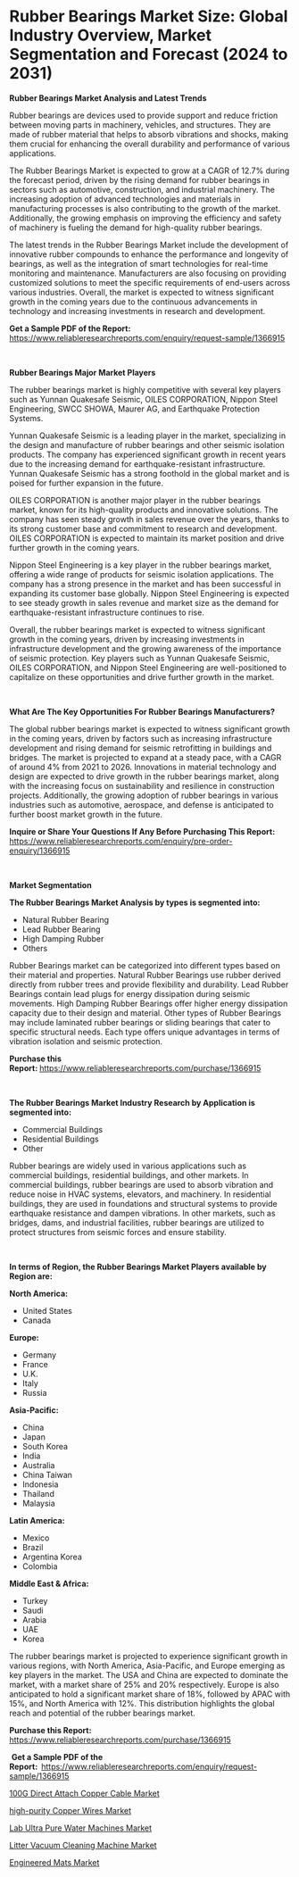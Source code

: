 <p><h1>Rubber Bearings Market Size: Global Industry Overview, Market Segmentation and Forecast (2024 to 2031)</h1></p><p><strong>Rubber Bearings Market Analysis and Latest Trends</strong></p>
<p><p>Rubber bearings are devices used to provide support and reduce friction between moving parts in machinery, vehicles, and structures. They are made of rubber material that helps to absorb vibrations and shocks, making them crucial for enhancing the overall durability and performance of various applications.</p><p>The Rubber Bearings Market is expected to grow at a CAGR of 12.7% during the forecast period, driven by the rising demand for rubber bearings in sectors such as automotive, construction, and industrial machinery. The increasing adoption of advanced technologies and materials in manufacturing processes is also contributing to the growth of the market. Additionally, the growing emphasis on improving the efficiency and safety of machinery is fueling the demand for high-quality rubber bearings.</p><p>The latest trends in the Rubber Bearings Market include the development of innovative rubber compounds to enhance the performance and longevity of bearings, as well as the integration of smart technologies for real-time monitoring and maintenance. Manufacturers are also focusing on providing customized solutions to meet the specific requirements of end-users across various industries. Overall, the market is expected to witness significant growth in the coming years due to the continuous advancements in technology and increasing investments in research and development.</p></p>
<p><strong>Get a Sample PDF of the Report:&nbsp;</strong> <a href="https://www.reliableresearchreports.com/enquiry/request-sample/1366915">https://www.reliableresearchreports.com/enquiry/request-sample/1366915</a></p>
<p>&nbsp;</p>
<p><strong>Rubber Bearings Major Market Players</strong></p>
<p><p>The rubber bearings market is highly competitive with several key players such as Yunnan Quakesafe Seismic, OILES CORPORATION, Nippon Steel Engineering, SWCC SHOWA, Maurer AG, and Earthquake Protection Systems. </p><p>Yunnan Quakesafe Seismic is a leading player in the market, specializing in the design and manufacture of rubber bearings and other seismic isolation products. The company has experienced significant growth in recent years due to the increasing demand for earthquake-resistant infrastructure. Yunnan Quakesafe Seismic has a strong foothold in the global market and is poised for further expansion in the future.</p><p>OILES CORPORATION is another major player in the rubber bearings market, known for its high-quality products and innovative solutions. The company has seen steady growth in sales revenue over the years, thanks to its strong customer base and commitment to research and development. OILES CORPORATION is expected to maintain its market position and drive further growth in the coming years.</p><p>Nippon Steel Engineering is a key player in the rubber bearings market, offering a wide range of products for seismic isolation applications. The company has a strong presence in the market and has been successful in expanding its customer base globally. Nippon Steel Engineering is expected to see steady growth in sales revenue and market size as the demand for earthquake-resistant infrastructure continues to rise.</p><p>Overall, the rubber bearings market is expected to witness significant growth in the coming years, driven by increasing investments in infrastructure development and the growing awareness of the importance of seismic protection. Key players such as Yunnan Quakesafe Seismic, OILES CORPORATION, and Nippon Steel Engineering are well-positioned to capitalize on these opportunities and drive further growth in the market.</p></p>
<p>&nbsp;</p>
<p><strong>What Are The Key Opportunities For Rubber Bearings Manufacturers?</strong></p>
<p><p>The global rubber bearings market is expected to witness significant growth in the coming years, driven by factors such as increasing infrastructure development and rising demand for seismic retrofitting in buildings and bridges. The market is projected to expand at a steady pace, with a CAGR of around 4% from 2021 to 2026. Innovations in material technology and design are expected to drive growth in the rubber bearings market, along with the increasing focus on sustainability and resilience in construction projects. Additionally, the growing adoption of rubber bearings in various industries such as automotive, aerospace, and defense is anticipated to further boost market growth in the future.</p></p>
<p><strong>Inquire or Share Your Questions If Any Before Purchasing This Report:</strong> <a href="https://www.reliableresearchreports.com/enquiry/pre-order-enquiry/1366915">https://www.reliableresearchreports.com/enquiry/pre-order-enquiry/1366915</a></p>
<p>&nbsp;</p>
<p><strong>Market Segmentation</strong></p>
<p><strong>The Rubber Bearings Market Analysis by types is segmented into:</strong></p>
<p><ul><li>Natural Rubber Bearing</li><li>Lead Rubber Bearing</li><li>High Damping Rubber</li><li>Others</li></ul></p>
<p><p>Rubber Bearings market can be categorized into different types based on their material and properties. Natural Rubber Bearings use rubber derived directly from rubber trees and provide flexibility and durability. Lead Rubber Bearings contain lead plugs for energy dissipation during seismic movements. High Damping Rubber Bearings offer higher energy dissipation capacity due to their design and material. Other types of Rubber Bearings may include laminated rubber bearings or sliding bearings that cater to specific structural needs. Each type offers unique advantages in terms of vibration isolation and seismic protection.</p></p>
<p><strong>Purchase this Report:&nbsp;</strong><a href="https://www.reliableresearchreports.com/purchase/1366915">https://www.reliableresearchreports.com/purchase/1366915</a></p>
<p>&nbsp;</p>
<p><strong>The Rubber Bearings Market Industry Research by Application is segmented into:</strong></p>
<p><ul><li>Commercial Buildings</li><li>Residential Buildings</li><li>Other</li></ul></p>
<p><p>Rubber bearings are widely used in various applications such as commercial buildings, residential buildings, and other markets. In commercial buildings, rubber bearings are used to absorb vibration and reduce noise in HVAC systems, elevators, and machinery. In residential buildings, they are used in foundations and structural systems to provide earthquake resistance and dampen vibrations. In other markets, such as bridges, dams, and industrial facilities, rubber bearings are utilized to protect structures from seismic forces and ensure stability.</p></p>
<p>&nbsp;</p>
<p><strong>In terms of Region, the Rubber Bearings Market Players available by Region are:</strong></p>
<p>
    <p> <strong> North America: </strong>
        <ul>
            <li>United States</li>
            <li>Canada</li>
        </ul>
        </p> 
    <p> <strong> Europe: </strong>
        <ul>
            <li>Germany</li>
            <li>France</li>
            <li>U.K.</li>
            <li>Italy</li>
            <li>Russia</li>
        </ul>
        </p> 
    <p> <strong> Asia-Pacific: </strong>
        <ul>
            <li>China</li>
            <li>Japan</li>
            <li>South Korea</li>
            <li>India</li>
            <li>Australia</li>
            <li>China Taiwan</li>
            <li>Indonesia</li>
            <li>Thailand</li>
            <li>Malaysia</li>
        </ul>
        </p> 
    <p> <strong> Latin America: </strong>
        <ul>
            <li>Mexico</li>
            <li>Brazil</li>
            <li>Argentina Korea</li>
            <li>Colombia</li>
        </ul>
        </p> 
    <p> <strong> Middle East & Africa: </strong>
        <ul>
            <li>Turkey</li>
            <li>Saudi</li>
            <li>Arabia</li>
            <li>UAE</li>
            <li>Korea</li>
        </ul>
    </p>
    </p>
<p><p>The rubber bearings market is projected to experience significant growth in various regions, with North America, Asia-Pacific, and Europe emerging as key players in the market. The USA and China are expected to dominate the market, with a market share of 25% and 20% respectively. Europe is also anticipated to hold a significant market share of 18%, followed by APAC with 15%, and North America with 12%. This distribution highlights the global reach and potential of the rubber bearings market.</p></p>
<p><strong>Purchase this Report: </strong><a href="https://www.reliableresearchreports.com/purchase/1366915">https://www.reliableresearchreports.com/purchase/1366915</a></p>
<p>&nbsp;<strong>Get a Sample PDF of the Report:&nbsp;&nbsp;</strong><a href="https://www.reliableresearchreports.com/enquiry/request-sample/1366915">https://www.reliableresearchreports.com/enquiry/request-sample/1366915</a></p>
<p><strong></strong></p>
<p><p><a href="https://github.com/CliffMedina6/Market-Research-Report-List-3/blob/main/100g-direct-attach-copper-cable-market.md">100G Direct Attach Copper Cable Market</a></p><p><a href="https://github.com/provorikovar/Market-Research-Report-List-3/blob/main/high-purity-copper-wires-market.md">high-purity Copper Wires Market</a></p><p><a href="https://medium.com/@merrittrice2023/lab-ultra-pure-water-machines-market-share-evolution-and-market-growth-trends-2024-2031-06e00e4f1087">Lab Ultra Pure Water Machines Market</a></p><p><a href="https://issuu.com/reportprime-2/docs/litter-vacuum-cleaning-machine-market-size-2030.pp">Litter Vacuum Cleaning Machine Market</a></p><p><a href="https://issuu.com/reportprime-2/docs/engineered-mats-market-size-2030.pptx">Engineered Mats Market</a></p></p>